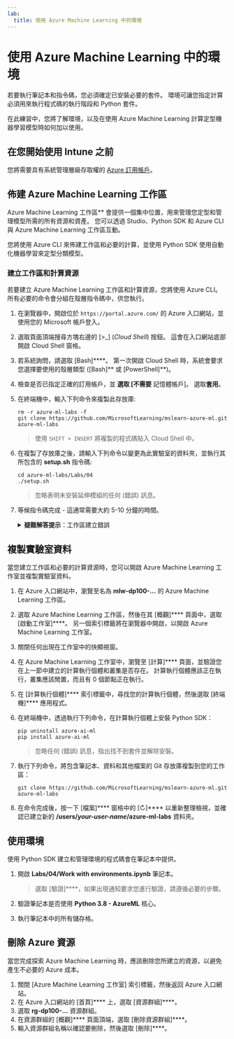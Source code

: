 ```yaml
---
lab:
  title: 使用 Azure Machine Learning 中的環境
---
```


# 使用 Azure Machine Learning 中的環境

若要執行筆記本和指令碼，您必須確定已安裝必要的套件。 環境可讓您指定計算必須用來執行程式碼的執行階段和 Python 套件。

在此練習中，您將了解環境，以及在使用 Azure Machine Learning 計算定型機器學習模型時如何加以使用。

## 在您開始使用 Intune 之前

您將需要具有系統管理層級存取權的 [Azure 訂用帳戶](https://azure.microsoft.com/free?azure-portal=true)。

## 佈建 Azure Machine Learning 工作區

Azure Machine Learning 工作區** 會提供一個集中位置，用來管理您定型和管理模型所需的所有資源和資產。 您可以透過 Studio、Python SDK 和 Azure CLI 與 Azure Machine Learning 工作區互動。

您將使用 Azure CLI 來佈建工作區和必要的計算，並使用 Python SDK 使用自動化機器學習來定型分類模型。

### 建立工作區和計算資源

若要建立 Azure Machine Learning 工作區和計算資源，您將使用 Azure CLI。 所有必要的命令會分組在殼層指令碼中，供您執行。

1. 在瀏覽器中，開啟位於 `https://portal.azure.com/` 的 Azure 入口網站，並使用您的 Microsoft 帳戶登入。
1. 選取頁面頂端搜尋方塊右邊的 \[>_] (*Cloud Shell*) 按鈕。 這會在入口網站底部開啟 Cloud Shell 窗格。
1. 若系統詢問，請選取 [Bash]****。 第一次開啟 Cloud Shell 時，系統會要求您選擇要使用的殼層類型 ([Bash]** 或 [PowerShell]**)。
1. 檢查是否已指定正確的訂用帳戶，並 **選取 [不需要** 記憶體帳戶]。 選取**套用**。
1. 在終端機中，輸入下列命令來複製此存放庫:

    ```azurecli
    rm -r azure-ml-labs -f
    git clone https://github.com/MicrosoftLearning/mslearn-azure-ml.git azure-ml-labs
    ```

    > 使用 `SHIFT + INSERT` 將複製的程式碼貼入 Cloud Shell 中。

1. 在複製了存放庫之後，請輸入下列命令以變更為此實驗室的資料夾，並執行其所包含的 **setup.sh** 指令碼:

    ```azurecli
    cd azure-ml-labs/Labs/04
    ./setup.sh
    ```

    > 忽略表明未安裝延伸模組的任何 (錯誤) 訊息。

1. 等候指令碼完成 - 這通常需要大約 5-10 分鐘的時間。

    <details>
    <summary><b>疑難解答提示</b>：工作區建立錯誤</summary><br>
    <p>如果您在透過 CLI 執行安裝文稿時收到錯誤，您需要手動佈建資源：</p>
    <ol>
        <li>在 Azure 入口網站 首頁中，選取 [<b>+建立資源</b>]。</li>
        <li><i>搜尋機器學習</i>服務，然後選取 <b>[Azure 機器學習</b>]。 選取 <b>建立</b>。</li>
        <li>使用下列設定建立新的 Azure Machine Learning 資源： <ul>
                <li><b>訂用帳戶</b>：您的 Azure 訂用帳戶<i></i></li>
                <li><b>資源群組</b>：rg-dp100-labs</li>
                <li><b>工作區名稱</b>：mlw-dp100-labs</li>
                <li><b>區域</b>：<i>選取最接近您所在位置的地理區域</i></li>
                <li><b>儲存體帳戶</b>：記下將為您的工作區建立的預設新儲存體帳戶<i></i></li>
                <li><b>金鑰保存庫</b>：記下將為您的工作區建立的預設新金鑰保存庫<i></i></li>
                <li><b>Application Insights</b>：記下將為您的工作區建立的預設新 Application Insights 資源<i></i></li>
                <li><b>容器登錄</b>：無 (在您第一次將模型部署到容器時，系統將會自動建立一個<i></i>)</li>
            </ul>
        <li>選取 <b>[檢閱 + 建立</b> ]，並等候工作區及其相關聯的資源建立 - 這通常需要大約 5 分鐘的時間。</li>
        <li>選取 <b>[移至資源</b>]，然後在其 [概觀<b>] </b>頁面中，選取 [<b>啟動工作室</b>]。 另一個索引標籤將在瀏覽器中開啟，以開啟 Azure Machine Learning 工作室。</li>
        <li>關閉在工作室中出現的任何快顯視窗。</li>
        <li>在 Azure Machine Learning 工作室 中，流覽至 <b>[計算</b>] 頁面，然後選取 [計算實例] 索引<b>卷標下的 [+</b><b>新增</b>]。</li>
        <li>為計算實例指定唯一的名稱，然後選取 <b>Standard_DS11_v2</b> 做為虛擬機大小。</li>
        <li>選取 [檢閱 + 建立]<b></b>，然後選取 [建立]<b></b>。</li>
        <li>接下來，選取 [ <b>計算叢集] 索引標籤</b> ，然後選取 [ <b>+ 新增</b>]。</li>
        <li>選擇與您建立工作區所在的區域相同，然後選取 <b>[Standard_DS11_v2</b> ] 作為虛擬機大小。 選取<b>下一個</b></li>
        <li>為叢集提供唯一的名稱，然後選取 [ <b>建立</b>]。</li>
    </ol>
    </details>

## 複製實驗室資料

當您建立工作區和必要的計算資源時，您可以開啟 Azure Machine Learning 工作室並複製實驗室資料。 

1. 在 Azure 入口網站中，瀏覽至名為 **mlw-dp100-...** 的 Azure Machine Learning 工作區。
1. 選取 Azure Machine Learning 工作區，然後在其 [概觀]**** 頁面中，選取 [啟動工作室]****。 另一個索引標籤將在瀏覽器中開啟，以開啟 Azure Machine Learning 工作室。
1. 關閉任何出現在工作室中的快顯視窗。
1. 在 Azure Machine Learning 工作室中，瀏覽至 [計算]**** 頁面，並驗證您在上一節中建立的計算執行個體和叢集是否存在。 計算執行個體應該正在執行，叢集應該閒置，而且有 0 個節點正在執行。
1. 在 [計算執行個體]**** 索引標籤中，尋找您的計算執行個體，然後選取 [終端機]**** 應用程式。
1. 在終端機中，透過執行下列命令，在計算執行個體上安裝 Python SDK：

    ```
    pip uninstall azure-ai-ml
    pip install azure-ai-ml
    ```

    > 忽略任何 (錯誤) 訊息，指出找不到套件並解除安裝。

1. 執行下列命令，將包含筆記本、資料和其他檔案的 Git 存放庫複製到您的工作區：

    ```
    git clone https://github.com/MicrosoftLearning/mslearn-azure-ml.git azure-ml-labs
    ```

1. 在命令完成後，按一下 [檔案]**** 窗格中的 [&#8635;]**** 以重新整理檢視，並確認已建立新的 **/users/*your-user-name*/azure-ml-labs** 資料夾。

## 使用環境

使用 Python SDK 建立和管理環境的程式碼會在筆記本中提供。

1. 開啟 **Labs/04/Work with environments.ipynb** 筆記本。

    > 選取 [驗證]****，如果出現通知要求您進行驗證，請遵循必要的步驟。

1. 驗證筆記本是否使用 **Python 3.8 - AzureML** 核心。
1. 執行筆記本中的所有儲存格。

## 刪除 Azure 資源

當您完成探索 Azure Machine Learning 時，應該刪除您所建立的資源，以避免產生不必要的 Azure 成本。

1. 關閉 [Azure Machine Learning 工作室] 索引標籤，然後返回 Azure 入口網站。
1. 在 Azure 入口網站的 [首頁]**** 上，選取 [資源群組]****。
1. 選取 **rg-dp100-...** 資源群組。
1. 在資源群組的 [概觀]**** 頁面頂端，選取 [刪除資源群組]****。
1. 輸入資源群組名稱以確認要刪除，然後選取 [刪除]****。
